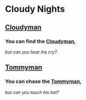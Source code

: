 # **Cloudy Nights**

## [Cloudyman](https://itsacloudynight.com)

### **You can find the [Cloudyman](https://itsacloudynight.com),**

_but can you hear his cry?_

## [Tommyman](https://tommyman.itsacloudynight.com/)

### **You can chase the [Tommyman](https://tommyman.itsacloudynight.com/),**

_but can you touch his hat?_
